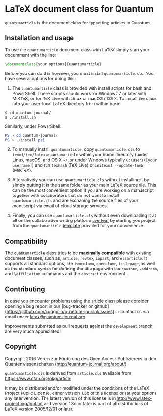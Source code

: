 # LaTeX document class for Quantum

`quantumarticle` is the document class for typsetting articles in Quantum.

## Installation and usage

To use the `quantumarticle` document class with LaTeX simply start your documment with the line:

```latex
\documentclass[your options]{quantumarticle}

```
Before you can do this however, you must install `quantumarticle.cls`. You have several options for doing this:

1. The `quantumarticle` class is provided with install scripts for bash and PowerShell. These scripts should work for Windows 7 or later with MiKTeX, or for TeX Live with Linux or macOS / OS X. To install the class into your user-local LaTeX directory from within bash:
 ```bash
 $ cd quantum-journal/
 $ ./install.sh
 ```
 Similarly, under PowerShell:
 ```powershell
 PS > cd quantum-journal/
 PS > ./install.ps1
 ```

2. To manually install `quantumarticle`, copy `quantumarticle.cls` to `texmf/tex/latex/quantumarticle` within your home directory (under Linux, macOS, and OS X `~/`, or under Windows typically `C:\Users\[your username]`) and run `texhash` (TeX Live) or `initexmf --update-fndb` (MiKTeX).

3. Alternatively you can use `quantumarticle.cls` without installing it by simply putting it in the same folder as your main LaTeX source file. This can be the most convenient option if you are working on a manuscript together with collaborators that do not want to install `quantumarticle.cls` and are exchaning the source files of your manuscript via email of cloud storage services.

4. Finally, you can use `quantumarticle.cls` without even downloading it at all  on the collaborative writing platform [overleaf](https://www.overleaf.com/) by starting you project from the `quantumarticle` [template](https://www.overleaf.com/latex/templates/template-for-submission-to-quantum-journal/gsjgyhxrtrzy) provided for your convenience. 

## Compatibility

The `quantumarticle` class tries to be **maximally compatible** with existing document classes, such as, `article`, `revtex`, `iopart`, and `elsarticle`. It supports all standard options, like `twocolumn`, `onecolumn`, `titlepage`, as well as the standard syntax for defining the title page with the `\author`, `\address`, and `\affiliation` commands and the `abstract` environment.

## Contributing

In case you encounter problems using the article class please consider opening a bug report in our [bug-tracker on github](https://github.com/cgogolin/quantum-journal/issues] or contact us via email under latex@quantum-journal.org.

Improvements submitted as pull requests against the `development` branch are very much appreciated!

## Copyright

Copyright 2016
Verein zur Förderung des Open Access Publizierens in den Quantenwissenschaften
(http://quantum-journal.org/about/)

`quantumarticle.cls` is derived from `article.cls` available from
https://www.ctan.org/pkg/article

It may be distributed and/or modified under the
conditions of the LaTeX Project Public License, either version 1.3c
of this license or (at your option) any later version.
The latest version of this license is in
http://www.latex-project.org/lppl.txt
and version 1.3c or later is part of all distributions of LaTeX
version 2005/12/01 or later.
